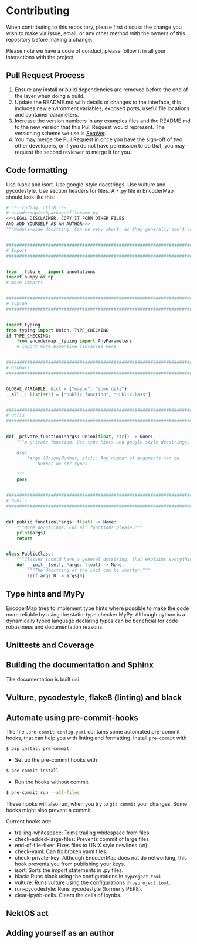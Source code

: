# Contributing

When contributing to this repository, please first discuss the change you wish to make via issue,
email, or any other method with the owners of this repository before making a change.

Please note we have a code of conduct, please follow it in all your interactions with the project.

## Pull Request Process

1. Ensure any install or build dependencies are removed before the end of the layer when doing a
   build.
2. Update the README.md with details of changes to the interface, this includes new environment
   variables, exposed ports, useful file locations and container parameters.
3. Increase the version numbers in any examples files and the README.md to the new version that this
   Pull Request would represent. The versioning scheme we use is [SemVer](http://semver.org/).
4. You may merge the Pull Request in once you have the sign-off of two other developers, or if you
   do not have permission to do that, you may request the second reviewer to merge it for you.

## Code formatting

Use black and isort. Use google-style docstrings. Use vulture and pycodestyle.
Use section headers for files. A `*.py` file in EncoderMap should look like this:

```python
# -*- coding: utf-8 -*-
# encodermap/subpackage/filename.py
<<<LEGAL DISCLAIMER. COPY IT FORM OTHER FILES
AND ADD YOURSELF AS AN AUTHOR>>>
"""Module-wide docstring. Can be very short, as they generally don't contribute much."""


################################################################################
# Import
################################################################################


from __future__ import annotations
import numpy as np
# more imports


################################################################################
# Typing
################################################################################


import typing
from typing import Union, TYPE_CHECKING
if TYPE_CHECKING:
    from encodermap._typing import AnyParameters
    # import more expensive libraries here


################################################################################
# Globals
################################################################################


GLOBAL_VARIABLE: dict = {"maybe": "some data"}
__all__: list[str] = ["public_function", "PublicClass"]


################################################################################
# Utils
################################################################################


def _private_function(*args: Union[float, str]) -> None:
    """A private function. Use type hints and google-style docstrings.

    Args:
        *args (Union[Number, str]): Any number of arguments can be
            Number or str types.

    """
    pass


################################################################################
# Public
################################################################################


def public_function(*args: float) -> None:
    """More docstrings. For all functions please."""
    print(args)
    return


class PublicClass:
    """Classes should have a general docstring, that explains everything."""
    def __init__(self, *args: float) -> None:
        """The docstring of the init can be shorter."""
        self.args_0  = args[0]

```

## Type hints and MyPy

EncoderMap tries to implement type hints where possible to make the code more reliable by using the static-type checker MyPy. Although python is a dynamically typed language declaring types can be beneficial for code robustness and documentation reasons.

## Unittests and Coverage

## Building the documentation and Sphinx

The documentation is built usi

## Vulture, pycodestyle, flake8 (linting) and black

## Automate using pre-commit-hooks

The file `.pre-commit-config.yaml` contains some automated pre-commit hooks, that can help you with linting and formatting. Install `pre-commit` with

```bash
$ pip install pre-commit
```

* Set up the pre-commit hooks with

```bash
$ pre-commit install
```

* Run the hooks without commit

```bash
$ pre-commit run --all-files
```

These hooks will also run, when you try to `git commit` your changes. Some hooks might also prevent a commit.

Current hooks are:

* trailing-whitespace: Trims trailing whitespace from files
* check-added-large-files: Prevents commit of large files
* end-of-file-fixer: Fixes files to UNIX style newlines (\n).
* check-yaml: Can fix broken yaml files.
* check-private-key: Although EncoderMap does not do networking, this hook prevents you from publishing your keys.
* isort: Sorts the import statements in .py files.
* black: Runs black using the configurations in `pyproject.toml`
* vulture: Runs vulture using the configurations in `pyproject.toml`.
* run-pycodestyle: Runs pycodestyle (formerly PEP8).
* clear-ipynb-cells. Clears the cells of ipynbs.

## NektOS act

## Adding yourself as an author
